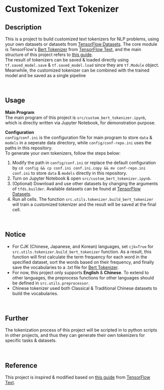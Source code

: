 # **Customized Text Tokenizer**

## **Description**
This is a project to build customized text tokenizers for NLP problems, using your own datasets or datasets from [TensorFlow Datasets](https://www.tensorflow.org/datasets/overview). The core module is TensorFlow's [Bert Tokenizer](https://www.tensorflow.org/text/api_docs/python/text/BertTokenizer) from [TensorFlow Text](https://www.tensorflow.org/text/api_docs/python/text), and the main structure of this project refers to [this guide](https://www.tensorflow.org/text/guide/subwords_tokenizer#customization_and_export).<br>
The result of tokenizers can be saved & loaded directly using `tf.saved_model.save` & `tf.saved_model.load` since they are `tf.Module` object. Meanwhile, the customized tokenizer can be combined with the trained model and be saved as a single pipeline<br>

<br>

## **Usage**
**Main Program** <br>
The main program of this project is `src/custom_bert_tokenizer.ipynb`, which is directly written via Jupyter Notebook, for demonstration purpose. <br>

**Configuration** <br>
`config/conf.ini` is the configuration file for main program to store `data` & `models` in a seperate data directory, while `config/conf-repo.ini` uses the paths in this repository.<br>
To generate your own tokenizers, follow the steps below:
1. Modify the path in `config/conf.ini` or replace the default configuration by `cd config && cp conf.ini conf.ini.copy && mv conf-repo.ini conf.ini` to store `data` & `models` directly in this repository.
2. Turn on Jupyter Notebook & open `src/custom_bert_tokenizer.ipynb`.
3. (Optional) Download and use other datasets by changing the arguments of `tfds.builder`. Available datasets can be found at [TensorFlow Datasets](https://www.tensorflow.org/datasets/catalog/wikipedia).
4. Run all cells. The function `src.utils.tokenizer.build_bert_tokenizer` will train a customized tokenizer and the result will be saved at the final cell.  

<br>

## **Notice**
* For CJK (Chinese, Japanese, and Korean) languages, set `cjk=True` for `src.utils.tokenizer.build_bert_tokenizer` function. As a result, this function will first calculate the term frequency for each word in the specified dataset, sort the words based on their frequency, and finally save the vocabularies to a .txt file for [Bert Tokenizer](https://www.tensorflow.org/text/api_docs/python/text/BertTokenizer). <br>
* For now, this project only supports **English** & **Chinese**. To extend to other languages, the preprocess functions for other languages should be defined in `src.utils.preprocessor`.
* Chinese tokenizer used both Classical & Traditional Chinese datasets to build the vocabularies.  
  
<br>

## **Further**
The tokenization process of this project will be scripted in to python scripts in other projects, and thus they can generate their own tokenizers for specific tasks & datasets.

<br>

## **Reference**
This project is inspired & modified based on [this guide](https://www.tensorflow.org/text/guide/subwords_tokenizer#customization_and_export) from [TensorFlow Text](https://www.tensorflow.org/text/api_docs/python/text).
